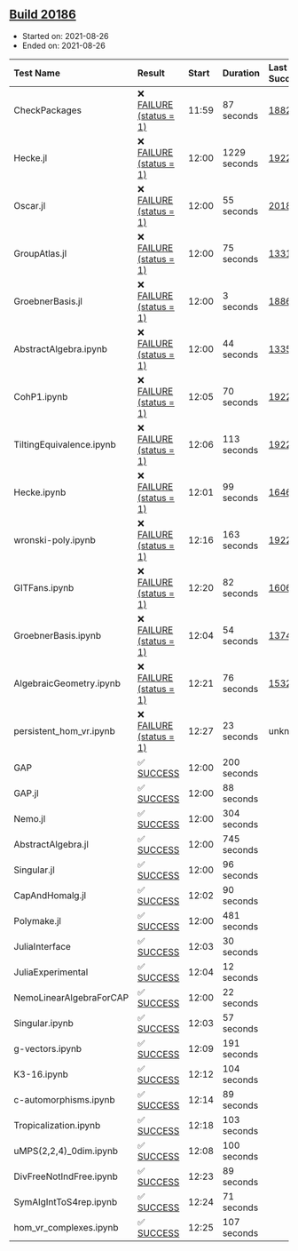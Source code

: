 ## [Build 20186](https://oscarci.mathematik.uni-kl.de/job/oscar/20186/)

* Started on: 2021-08-26
* Ended on: 2021-08-26

| Test Name    | Result | Start | Duration | Last Success | First Failure |
|:-------------|:-------|:------|:---------|:-------------|:--------------|
| CheckPackages | ❌ [FAILURE (status = 1)](https://oscarci.mathematik.uni-kl.de/job/oscar/20186/artifact/logs/build-20186/CheckPackages.log) | 11:59 | 87 seconds | [18822](https://oscarci.mathematik.uni-kl.de/job/oscar/18822/) | [18823](https://oscarci.mathematik.uni-kl.de/job/oscar/18823/) |
| Hecke.jl | ❌ [FAILURE (status = 1)](https://oscarci.mathematik.uni-kl.de/job/oscar/20186/artifact/logs/build-20186/Hecke.jl.log) | 12:00 | 1229 seconds | [19222](https://oscarci.mathematik.uni-kl.de/job/oscar/19222/) | [20152](https://oscarci.mathematik.uni-kl.de/job/oscar/20152/) |
| Oscar.jl | ❌ [FAILURE (status = 1)](https://oscarci.mathematik.uni-kl.de/job/oscar/20186/artifact/logs/build-20186/Oscar.jl.log) | 12:00 | 55 seconds | [20185](https://oscarci.mathematik.uni-kl.de/job/oscar/20185/) | [20186](https://oscarci.mathematik.uni-kl.de/job/oscar/20186/) |
| GroupAtlas.jl | ❌ [FAILURE (status = 1)](https://oscarci.mathematik.uni-kl.de/job/oscar/20186/artifact/logs/build-20186/GroupAtlas.jl.log) | 12:00 | 75 seconds | [13311](https://oscarci.mathematik.uni-kl.de/job/oscar/13311/) | [13312](https://oscarci.mathematik.uni-kl.de/job/oscar/13312/) |
| GroebnerBasis.jl | ❌ [FAILURE (status = 1)](https://oscarci.mathematik.uni-kl.de/job/oscar/20186/artifact/logs/build-20186/GroebnerBasis.jl.log) | 12:00 | 3 seconds | [18864](https://oscarci.mathematik.uni-kl.de/job/oscar/18864/) | [18865](https://oscarci.mathematik.uni-kl.de/job/oscar/18865/) |
| AbstractAlgebra.ipynb | ❌ [FAILURE (status = 1)](https://oscarci.mathematik.uni-kl.de/job/oscar/20186/artifact/logs/build-20186/AbstractAlgebra.ipynb.log) | 12:00 | 44 seconds | [13355](https://oscarci.mathematik.uni-kl.de/job/oscar/13355/) | [13356](https://oscarci.mathematik.uni-kl.de/job/oscar/13356/) |
| CohP1.ipynb | ❌ [FAILURE (status = 1)](https://oscarci.mathematik.uni-kl.de/job/oscar/20186/artifact/logs/build-20186/CohP1.ipynb.log) | 12:05 | 70 seconds | [19222](https://oscarci.mathematik.uni-kl.de/job/oscar/19222/) | [20152](https://oscarci.mathematik.uni-kl.de/job/oscar/20152/) |
| TiltingEquivalence.ipynb | ❌ [FAILURE (status = 1)](https://oscarci.mathematik.uni-kl.de/job/oscar/20186/artifact/logs/build-20186/TiltingEquivalence.ipynb.log) | 12:06 | 113 seconds | [19222](https://oscarci.mathematik.uni-kl.de/job/oscar/19222/) | [20152](https://oscarci.mathematik.uni-kl.de/job/oscar/20152/) |
| Hecke.ipynb | ❌ [FAILURE (status = 1)](https://oscarci.mathematik.uni-kl.de/job/oscar/20186/artifact/logs/build-20186/Hecke.ipynb.log) | 12:01 | 99 seconds | [16463](https://oscarci.mathematik.uni-kl.de/job/oscar/16463/) | [16464](https://oscarci.mathematik.uni-kl.de/job/oscar/16464/) |
| wronski-poly.ipynb | ❌ [FAILURE (status = 1)](https://oscarci.mathematik.uni-kl.de/job/oscar/20186/artifact/logs/build-20186/wronski-poly.ipynb.log) | 12:16 | 163 seconds | [19222](https://oscarci.mathematik.uni-kl.de/job/oscar/19222/) | [20152](https://oscarci.mathematik.uni-kl.de/job/oscar/20152/) |
| GITFans.ipynb | ❌ [FAILURE (status = 1)](https://oscarci.mathematik.uni-kl.de/job/oscar/20186/artifact/logs/build-20186/GITFans.ipynb.log) | 12:20 | 82 seconds | [16068](https://oscarci.mathematik.uni-kl.de/job/oscar/16068/) | [16069](https://oscarci.mathematik.uni-kl.de/job/oscar/16069/) |
| GroebnerBasis.ipynb | ❌ [FAILURE (status = 1)](https://oscarci.mathematik.uni-kl.de/job/oscar/20186/artifact/logs/build-20186/GroebnerBasis.ipynb.log) | 12:04 | 54 seconds | [13748](https://oscarci.mathematik.uni-kl.de/job/oscar/13748/) | [13749](https://oscarci.mathematik.uni-kl.de/job/oscar/13749/) |
| AlgebraicGeometry.ipynb | ❌ [FAILURE (status = 1)](https://oscarci.mathematik.uni-kl.de/job/oscar/20186/artifact/logs/build-20186/AlgebraicGeometry.ipynb.log) | 12:21 | 76 seconds | [15322](https://oscarci.mathematik.uni-kl.de/job/oscar/15322/) | [15323](https://oscarci.mathematik.uni-kl.de/job/oscar/15323/) |
| persistent_hom_vr.ipynb | ❌ [FAILURE (status = 1)](https://oscarci.mathematik.uni-kl.de/job/oscar/20186/artifact/logs/build-20186/persistent_hom_vr.ipynb.log) | 12:27 | 23 seconds | unknown | unknown |
| GAP | ✅ [SUCCESS](https://oscarci.mathematik.uni-kl.de/job/oscar/20186/artifact/logs/build-20186/GAP.log) | 12:00 | 200 seconds |  |  |
| GAP.jl | ✅ [SUCCESS](https://oscarci.mathematik.uni-kl.de/job/oscar/20186/artifact/logs/build-20186/GAP.jl.log) | 12:00 | 88 seconds |  |  |
| Nemo.jl | ✅ [SUCCESS](https://oscarci.mathematik.uni-kl.de/job/oscar/20186/artifact/logs/build-20186/Nemo.jl.log) | 12:00 | 304 seconds |  |  |
| AbstractAlgebra.jl | ✅ [SUCCESS](https://oscarci.mathematik.uni-kl.de/job/oscar/20186/artifact/logs/build-20186/AbstractAlgebra.jl.log) | 12:00 | 745 seconds |  |  |
| Singular.jl | ✅ [SUCCESS](https://oscarci.mathematik.uni-kl.de/job/oscar/20186/artifact/logs/build-20186/Singular.jl.log) | 12:00 | 96 seconds |  |  |
| CapAndHomalg.jl | ✅ [SUCCESS](https://oscarci.mathematik.uni-kl.de/job/oscar/20186/artifact/logs/build-20186/CapAndHomalg.jl.log) | 12:02 | 90 seconds |  |  |
| Polymake.jl | ✅ [SUCCESS](https://oscarci.mathematik.uni-kl.de/job/oscar/20186/artifact/logs/build-20186/Polymake.jl.log) | 12:00 | 481 seconds |  |  |
| JuliaInterface | ✅ [SUCCESS](https://oscarci.mathematik.uni-kl.de/job/oscar/20186/artifact/logs/build-20186/JuliaInterface.log) | 12:03 | 30 seconds |  |  |
| JuliaExperimental | ✅ [SUCCESS](https://oscarci.mathematik.uni-kl.de/job/oscar/20186/artifact/logs/build-20186/JuliaExperimental.log) | 12:04 | 12 seconds |  |  |
| NemoLinearAlgebraForCAP | ✅ [SUCCESS](https://oscarci.mathematik.uni-kl.de/job/oscar/20186/artifact/logs/build-20186/NemoLinearAlgebraForCAP.log) | 12:00 | 22 seconds |  |  |
| Singular.ipynb | ✅ [SUCCESS](https://oscarci.mathematik.uni-kl.de/job/oscar/20186/artifact/logs/build-20186/Singular.ipynb.log) | 12:03 | 57 seconds |  |  |
| g-vectors.ipynb | ✅ [SUCCESS](https://oscarci.mathematik.uni-kl.de/job/oscar/20186/artifact/logs/build-20186/g-vectors.ipynb.log) | 12:09 | 191 seconds |  |  |
| K3-16.ipynb | ✅ [SUCCESS](https://oscarci.mathematik.uni-kl.de/job/oscar/20186/artifact/logs/build-20186/K3-16.ipynb.log) | 12:12 | 104 seconds |  |  |
| c-automorphisms.ipynb | ✅ [SUCCESS](https://oscarci.mathematik.uni-kl.de/job/oscar/20186/artifact/logs/build-20186/c-automorphisms.ipynb.log) | 12:14 | 89 seconds |  |  |
| Tropicalization.ipynb | ✅ [SUCCESS](https://oscarci.mathematik.uni-kl.de/job/oscar/20186/artifact/logs/build-20186/Tropicalization.ipynb.log) | 12:18 | 103 seconds |  |  |
| uMPS(2,2,4)_0dim.ipynb | ✅ [SUCCESS](https://oscarci.mathematik.uni-kl.de/job/oscar/20186/artifact/logs/build-20186/uMPS-2-2-4-_0dim.ipynb.log) | 12:08 | 100 seconds |  |  |
| DivFreeNotIndFree.ipynb | ✅ [SUCCESS](https://oscarci.mathematik.uni-kl.de/job/oscar/20186/artifact/logs/build-20186/DivFreeNotIndFree.ipynb.log) | 12:23 | 89 seconds |  |  |
| SymAlgIntToS4rep.ipynb | ✅ [SUCCESS](https://oscarci.mathematik.uni-kl.de/job/oscar/20186/artifact/logs/build-20186/SymAlgIntToS4rep.ipynb.log) | 12:24 | 71 seconds |  |  |
| hom_vr_complexes.ipynb | ✅ [SUCCESS](https://oscarci.mathematik.uni-kl.de/job/oscar/20186/artifact/logs/build-20186/hom_vr_complexes.ipynb.log) | 12:25 | 107 seconds |  |  |
